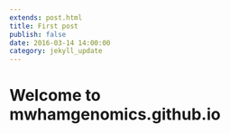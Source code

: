 ```yaml
---
extends: post.html
title: First post
publish: false
date: 2016-03-14 14:00:00
category: jekyll_update
---
```


# Welcome to mwhamgenomics.github.io
